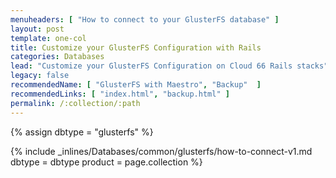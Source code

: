```yaml
---
menuheaders: [ "How to connect to your GlusterFS database" ]
layout: post
template: one-col
title: Customize your GlusterFS Configuration with Rails
categories: Databases
lead: "Customize your GlusterFS Configuration on Cloud 66 Rails stacks"
legacy: false
recommendedName: [ "GlusterFS with Maestro", "Backup"  ]
recommendedLinks: [ "index.html", "backup.html" ]
permalink: /:collection/:path
---
```


{% assign dbtype = "glusterfs" %}

<a href="#how-to-connect-to-your-{{ dbtype }}-database"></a>{% include _inlines/Databases/common/glusterfs/how-to-connect-v1.md dbtype = dbtype product = page.collection %}
